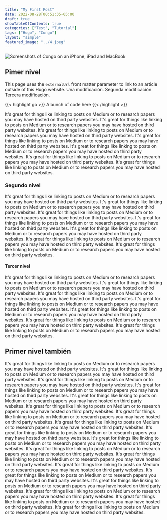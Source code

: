 ```yaml
---
title: "My First Post"
date: 2022-08-28T00:51:35-05:00
draft: true
showTableOfContents: true
categories: ["Test", "Tutorial"]
tags: ["Hugo", "Congo"]
layout: "simple"
featured_image: "../4.jpeg"
---
```


![Screenshots of Congo on an iPhone, iPad and MacBook](../4.jpeg)

 
## Pimer nivel
This page uses the `externalUrl` front matter parameter to link to an article outside of this Hugo website. Una modificación. Segunda modificación. Tercera modificación.


{{< highlight go >}} A bunch of code here {{< /highlight >}}


It's great for things like linking to posts on Medium or to research papers you may have hosted on third party websites.
It's great for things like linking to posts on Medium or to research papers you may have hosted on third party websites.
It's great for things like linking to posts on Medium or to research papers you may have hosted on third party websites.
It's great for things like linking to posts on Medium or to research papers you may have hosted on third party websites.
It's great for things like linking to posts on Medium or to research papers you may have hosted on third party websites.
It's great for things like linking to posts on Medium or to research papers you may have hosted on third party websites.
It's great for things like linking to posts on Medium or to research papers you may have hosted on third party websites.

### Segundo nivel

It's great for things like linking to posts on Medium or to research papers you may have hosted on third party websites.
It's great for things like linking to posts on Medium or to research papers you may have hosted on third party websites.
It's great for things like linking to posts on Medium or to research papers you may have hosted on third party websites.
It's great for things like linking to posts on Medium or to research papers you may have hosted on third party websites.
It's great for things like linking to posts on Medium or to research papers you may have hosted on third party websites.
It's great for things like linking to posts on Medium or to research papers you may have hosted on third party websites.
It's great for things like linking to posts on Medium or to research papers you may have hosted on third party websites.

#### Tercer nivel
It's great for things like linking to posts on Medium or to research papers you may have hosted on third party websites.
It's great for things like linking to posts on Medium or to research papers you may have hosted on third party websites.
It's great for things like linking to posts on Medium or to research papers you may have hosted on third party websites.
It's great for things like linking to posts on Medium or to research papers you may have hosted on third party websites.
It's great for things like linking to posts on Medium or to research papers you may have hosted on third party websites.
It's great for things like linking to posts on Medium or to research papers you may have hosted on third party websites.
It's great for things like linking to posts on Medium or to research papers you may have hosted on third party websites.

## Primer nivel también

It's great for things like linking to posts on Medium or to research papers you may have hosted on third party websites.
It's great for things like linking to posts on Medium or to research papers you may have hosted on third party websites.
It's great for things like linking to posts on Medium or to research papers you may have hosted on third party websites.
It's great for things like linking to posts on Medium or to research papers you may have hosted on third party websites.
It's great for things like linking to posts on Medium or to research papers you may have hosted on third party websites.
It's great for things like linking to posts on Medium or to research papers you may have hosted on third party websites.
It's great for things like linking to posts on Medium or to research papers you may have hosted on third party websites.
It's great for things like linking to posts on Medium or to research papers you may have hosted on third party websites.
It's great for things like linking to posts on Medium or to research papers you may have hosted on third party websites.
It's great for things like linking to posts on Medium or to research papers you may have hosted on third party websites.
It's great for things like linking to posts on Medium or to research papers you may have hosted on third party websites.
It's great for things like linking to posts on Medium or to research papers you may have hosted on third party websites.
It's great for things like linking to posts on Medium or to research papers you may have hosted on third party websites.
It's great for things like linking to posts on Medium or to research papers you may have hosted on third party websites.
It's great for things like linking to posts on Medium or to research papers you may have hosted on third party websites.
It's great for things like linking to posts on Medium or to research papers you may have hosted on third party websites.
It's great for things like linking to posts on Medium or to research papers you may have hosted on third party websites.
It's great for things like linking to posts on Medium or to research papers you may have hosted on third party websites.
